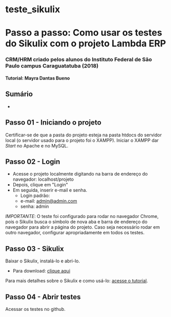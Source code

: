 # teste_sikulix

# Passo a passo: Como usar os testes do Sikulix com o projeto Lambda ERP

### CRM/HRM criado pelos alunos do Instituto Federal de São Paulo campus Caraguatatuba (2018)
#### Tutorial: Mayra Dantas Bueno

## Sumário
- 

## Passo 01 - Iniciando o projeto
Certificar-se de que a pasta do projeto esteja na pasta htdocs do servidor local (o servidor usado para o projeto foi o XAMPP). Iniciar o XAMPP dar _Start_ no Apache e no MySQL.

## Passo 02 - Login
- Acesse o projeto localmente digitando na barra de endereço do navegador: localhost/projeto
- Depois, clique em "Login"
- Em seguida, inserir e-mail e senha.
  - Login padrão:
  - e-mail: admin@admin.com
  - senha: admin

*IMPORTANTE*: O teste foi configurado para rodar no navegador Chrome, pois o Sikulix busca o símbolo de nova aba e barra de endereço do navegador para abrir a página do projeto. Caso seja necessário rodar em outro navegador, configurar apropriadamente em todos os testes.

## Passo 03 - Sikulix
Baixar o Sikulix, instalá-lo e abri-lo.
  - Para download: [clique aqui](http://sikulix.com/)
  
Para mais detalhes sobre o Sikulix e como usá-lo: [acesse o tutorial](https://github.com/baguy/Tutorial_Sikuli/blob/master/tutorial_sikulix.md).

## Passo 04 - Abrir testes
Acessar os testes no github.
